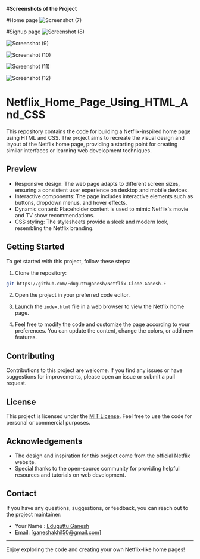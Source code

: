 #**Screenshots of the Project**

#Home page
![Screenshot (7)](https://github.com/Eduguttuganesh/Netflix-Clone-Ganesh-E/assets/138758104/ef65722c-3a5d-44d4-ab7e-1b9c25bce6d4)

#Signup page
![Screenshot (8)](https://github.com/Eduguttuganesh/Netflix-Clone-Ganesh-E/assets/138758104/ed4e68e7-f42c-49a0-9e37-98e3f4a91fca)

![Screenshot (9)](https://github.com/Eduguttuganesh/Netflix-Clone-Ganesh-E/assets/138758104/7c11fb69-30e6-4dbd-82a9-cb75f1e10f12)

![Screenshot (10)](https://github.com/Eduguttuganesh/Netflix-Clone-Ganesh-E/assets/138758104/fd0665d2-3a31-45f3-a7ab-c3ca853b98fc)

![Screenshot (11)](https://github.com/Eduguttuganesh/Netflix-Clone-Ganesh-E/assets/138758104/43dd88aa-9871-47a3-b63a-3c98845f0630)

![Screenshot (12)](https://github.com/Eduguttuganesh/Netflix-Clone-Ganesh-E/assets/138758104/ce8aad92-565a-465d-bd61-1e1a2cedea8f)

# Netflix_Home_Page_Using_HTML_And_CSS


This repository contains the code for building a Netflix-inspired home page using HTML and CSS. The project aims to recreate the visual design and layout of the Netflix home page, providing a starting point for creating similar interfaces or learning web development techniques.

## Preview


- Responsive design: The web page adapts to different screen sizes, ensuring a consistent user experience on desktop and mobile devices.
- Interactive components: The page includes interactive elements such as buttons, dropdown menus, and hover effects.
- Dynamic content: Placeholder content is used to mimic Netflix's movie and TV show recommendations.
- CSS styling: The stylesheets provide a sleek and modern look, resembling the Netflix branding.

## Getting Started

To get started with this project, follow these steps:

1. Clone the repository:

```bash
git https://github.com/Eduguttuganesh/Netflix-Clone-Ganesh-E

```

2. Open the project in your preferred code editor.

3. Launch the `index.html` file in a web browser to view the Netflix home page.

4. Feel free to modify the code and customize the page according to your preferences. You can update the content, change the colors, or add new features.

## Contributing

Contributions to this project are welcome. If you find any issues or have suggestions for improvements, please open an issue or submit a pull request.

## License

This project is licensed under the [MIT License](LICENSE). Feel free to use the code for personal or commercial purposes.

## Acknowledgements

- The design and inspiration for this project come from the official Netflix website.
- Special thanks to the open-source community for providing helpful resources and tutorials on web development.

## Contact

If you have any questions, suggestions, or feedback, you can reach out to the project maintainer:

- Your Name : [Eduguttu Ganesh](http://www.linkedin.com/in/ganesheduguttu)
- Email: [ganeshakhil50@gmail.com]

---

Enjoy exploring the code and creating your own Netflix-like home pages!
